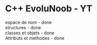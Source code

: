 # C++ EvoluNoob - YT

espace de nom - done <br>
structures - done <br>
classes et objets - done <br>
Attributs et methodes - done <br>
